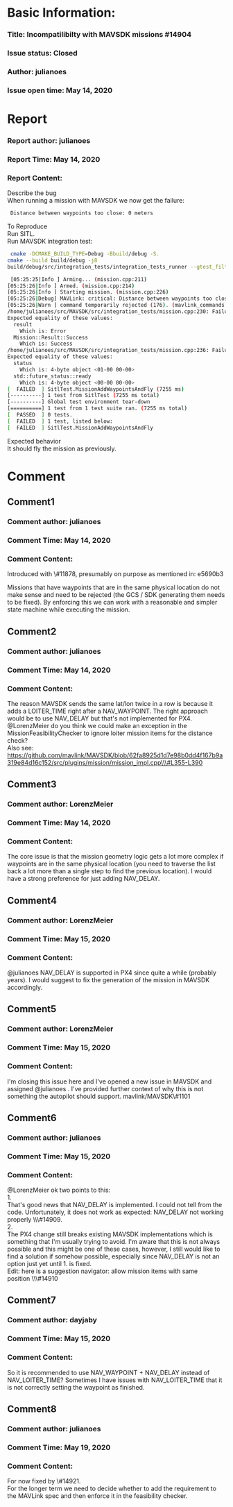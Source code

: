 # Basic Information:
### Title:  Incompatilibilty with MAVSDK missions #14904 
### Issue status: Closed
### Author: julianoes
### Issue open time: May 14, 2020
# Report
### Report author: julianoes
### Report Time: May 14, 2020
### Report Content:   
Describe the bug    
When running a mission with MAVSDK we now get the failure:  
    
```bash     
 Distance between waypoints too close: 0 meters        
```  
To Reproduce    
Run SITL.  
Run MAVSDK integration test:  
    
```bash     
 cmake -DCMAKE_BUILD_TYPE=Debug -Bbuild/debug -S.        
cmake --build build/debug -j8        
build/debug/src/integration_tests/integration_tests_runner --gtest_filter="SitlTest.MissionAddWaypointsAndFly"        
```  
    
```bash     
 [05:25:25|Info ] Arming... (mission.cpp:211)        
[05:25:26|Info ] Armed. (mission.cpp:214)        
[05:25:26|Info ] Starting mission. (mission.cpp:226)        
[05:25:26|Debug] MAVLink: critical: Distance between waypoints too close: 0 meters (system_impl.cpp:257)        
[05:25:26|Warn ] command temporarily rejected (176). (mavlink_commands.cpp:172)        
/home/julianoes/src/MAVSDK/src/integration_tests/mission.cpp:230: Failure        
Expected equality of these values:        
  result        
    Which is: Error        
  Mission::Result::Success        
    Which is: Success        
/home/julianoes/src/MAVSDK/src/integration_tests/mission.cpp:236: Failure        
Expected equality of these values:        
  status        
    Which is: 4-byte object <01-00 00-00>        
  std::future_status::ready        
    Which is: 4-byte object <00-00 00-00>        
[  FAILED  ] SitlTest.MissionAddWaypointsAndFly (7255 ms)        
[----------] 1 test from SitlTest (7255 ms total)        
[----------] Global test environment tear-down        
[==========] 1 test from 1 test suite ran. (7255 ms total)        
[  PASSED  ] 0 tests.        
[  FAILED  ] 1 test, listed below:        
[  FAILED  ] SitlTest.MissionAddWaypointsAndFly        
```  
Expected behavior    
It should fly the mission as previously.  

# Comment
## Comment1
### Comment author: julianoes
### Comment Time: May 14, 2020
### Comment Content:   
Introduced with \\\#11878, presumably on purpose as mentioned in: e5690b3  
    
Missions that have waypoints that are in the same physical location do not make sense and need to be rejected (the GCS / SDK generating them needs to be fixed). By enforcing this we can work with a reasonable and simpler state machine while executing the mission.    

## Comment2
### Comment author: julianoes
### Comment Time: May 14, 2020
### Comment Content:   
The reason MAVSDK sends the same lat/lon twice in a row is because it adds a LOITER_TIME right after a NAV_WAYPOINT. The right approach would be to use NAV_DELAY but that's not implemented for PX4.  
@LorenzMeier do you think we could make an exception in the MissionFeasibilityChecker to ignore loiter mission items for the distance check?  
Also see:    
https://github.com/mavlink/MAVSDK/blob/62fa8925d1d7e98b0dd4f167b9a319e84d16c152/src/plugins/mission/mission_impl.cpp\\\#L355-L390  

## Comment3
### Comment author: LorenzMeier
### Comment Time: May 14, 2020
### Comment Content:   
The core issue is that the mission geometry logic gets a lot more complex if waypoints are in the same physical location (you need to traverse the list back a lot more than a single step to find the previous location). I would have a strong preference for just adding NAV_DELAY.  

## Comment4
### Comment author: LorenzMeier
### Comment Time: May 15, 2020
### Comment Content:   
@julianoes NAV_DELAY is supported in PX4 since quite a while (probably years). I would suggest to fix the generation of the mission in MAVSDK accordingly.  

## Comment5
### Comment author: LorenzMeier
### Comment Time: May 15, 2020
### Comment Content:   
I'm closing this issue here and I've opened a new issue in MAVSDK and assigned @julianoes . I've provided further context of why this is not something the autopilot should support. mavlink/MAVSDK\\\#1101  

## Comment6
### Comment author: julianoes
### Comment Time: May 15, 2020
### Comment Content:   
@LorenzMeier ok two points to this:  
1.    
That's good news that NAV_DELAY is implemented. I could not tell from the code. Unfortunately, it does not work as expected: NAV_DELAY not working properly \\\\\\#14909.    
2.    
The PX4 change still breaks existing MAVSDK implementations which is something that I'm usually trying to avoid. I'm aware that this is not always possible and this might be one of these cases, however, I still would like to find a solution if somehow possible, especially since NAV_DELAY is not an option just yet until 1. is fixed.      
Edit: here is a suggestion navigator: allow mission items with same position \\\\\\#14910    

## Comment7
### Comment author: dayjaby
### Comment Time: May 15, 2020
### Comment Content:   
So it is recommended to use NAV_WAYPOINT + NAV_DELAY instead of NAV_LOITER_TIME? Sometimes I have issues with NAV_LOITER_TIME that it is not correctly setting the waypoint as finished.  

## Comment8
### Comment author: julianoes
### Comment Time: May 19, 2020
### Comment Content:   
For now fixed by \\\#14921.    
For the longer term we need to decide whether to add the requirement to the MAVLink spec and then enforce it in the feasibility checker.  
